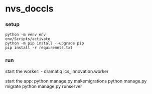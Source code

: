 # nvs_doccls

### setup
    python -m venv env
    env/Scripts/activate
    python -m pip install --upgrade pip
    pip install -r requiremnts.txt

### run
start the worker:
    - dramatiq ics_innovation.worker

start the app:
    python manage.py makemigrations
    python manage.py migrate
    python manage.py runserver

